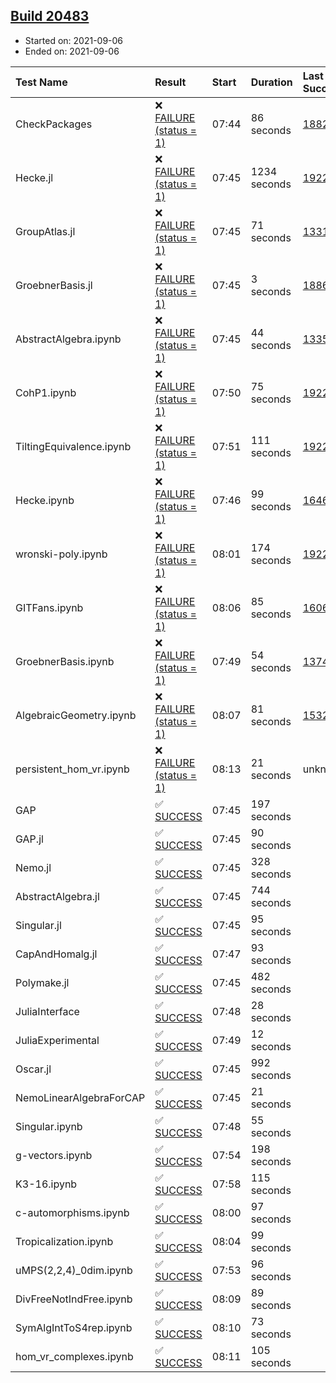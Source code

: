 ## [Build 20483](https://oscarci.mathematik.uni-kl.de/job/oscar/20483/)

* Started on: 2021-09-06
* Ended on: 2021-09-06

| Test Name    | Result | Start | Duration | Last Success | First Failure |
|:-------------|:-------|:------|:---------|:-------------|:--------------|
| CheckPackages | ❌ [FAILURE (status = 1)](https://oscarci.mathematik.uni-kl.de/job/oscar/20483/artifact/logs/build-20483/CheckPackages.log) | 07:44 | 86 seconds | [18822](https://oscarci.mathematik.uni-kl.de/job/oscar/18822/) | [18823](https://oscarci.mathematik.uni-kl.de/job/oscar/18823/) |
| Hecke.jl | ❌ [FAILURE (status = 1)](https://oscarci.mathematik.uni-kl.de/job/oscar/20483/artifact/logs/build-20483/Hecke.jl.log) | 07:45 | 1234 seconds | [19222](https://oscarci.mathematik.uni-kl.de/job/oscar/19222/) | [20152](https://oscarci.mathematik.uni-kl.de/job/oscar/20152/) |
| GroupAtlas.jl | ❌ [FAILURE (status = 1)](https://oscarci.mathematik.uni-kl.de/job/oscar/20483/artifact/logs/build-20483/GroupAtlas.jl.log) | 07:45 | 71 seconds | [13311](https://oscarci.mathematik.uni-kl.de/job/oscar/13311/) | [13312](https://oscarci.mathematik.uni-kl.de/job/oscar/13312/) |
| GroebnerBasis.jl | ❌ [FAILURE (status = 1)](https://oscarci.mathematik.uni-kl.de/job/oscar/20483/artifact/logs/build-20483/GroebnerBasis.jl.log) | 07:45 | 3 seconds | [18864](https://oscarci.mathematik.uni-kl.de/job/oscar/18864/) | [18865](https://oscarci.mathematik.uni-kl.de/job/oscar/18865/) |
| AbstractAlgebra.ipynb | ❌ [FAILURE (status = 1)](https://oscarci.mathematik.uni-kl.de/job/oscar/20483/artifact/logs/build-20483/AbstractAlgebra.ipynb.log) | 07:45 | 44 seconds | [13355](https://oscarci.mathematik.uni-kl.de/job/oscar/13355/) | [13356](https://oscarci.mathematik.uni-kl.de/job/oscar/13356/) |
| CohP1.ipynb | ❌ [FAILURE (status = 1)](https://oscarci.mathematik.uni-kl.de/job/oscar/20483/artifact/logs/build-20483/CohP1.ipynb.log) | 07:50 | 75 seconds | [19222](https://oscarci.mathematik.uni-kl.de/job/oscar/19222/) | [20152](https://oscarci.mathematik.uni-kl.de/job/oscar/20152/) |
| TiltingEquivalence.ipynb | ❌ [FAILURE (status = 1)](https://oscarci.mathematik.uni-kl.de/job/oscar/20483/artifact/logs/build-20483/TiltingEquivalence.ipynb.log) | 07:51 | 111 seconds | [19222](https://oscarci.mathematik.uni-kl.de/job/oscar/19222/) | [20152](https://oscarci.mathematik.uni-kl.de/job/oscar/20152/) |
| Hecke.ipynb | ❌ [FAILURE (status = 1)](https://oscarci.mathematik.uni-kl.de/job/oscar/20483/artifact/logs/build-20483/Hecke.ipynb.log) | 07:46 | 99 seconds | [16463](https://oscarci.mathematik.uni-kl.de/job/oscar/16463/) | [16464](https://oscarci.mathematik.uni-kl.de/job/oscar/16464/) |
| wronski-poly.ipynb | ❌ [FAILURE (status = 1)](https://oscarci.mathematik.uni-kl.de/job/oscar/20483/artifact/logs/build-20483/wronski-poly.ipynb.log) | 08:01 | 174 seconds | [19222](https://oscarci.mathematik.uni-kl.de/job/oscar/19222/) | [20152](https://oscarci.mathematik.uni-kl.de/job/oscar/20152/) |
| GITFans.ipynb | ❌ [FAILURE (status = 1)](https://oscarci.mathematik.uni-kl.de/job/oscar/20483/artifact/logs/build-20483/GITFans.ipynb.log) | 08:06 | 85 seconds | [16068](https://oscarci.mathematik.uni-kl.de/job/oscar/16068/) | [16069](https://oscarci.mathematik.uni-kl.de/job/oscar/16069/) |
| GroebnerBasis.ipynb | ❌ [FAILURE (status = 1)](https://oscarci.mathematik.uni-kl.de/job/oscar/20483/artifact/logs/build-20483/GroebnerBasis.ipynb.log) | 07:49 | 54 seconds | [13748](https://oscarci.mathematik.uni-kl.de/job/oscar/13748/) | [13749](https://oscarci.mathematik.uni-kl.de/job/oscar/13749/) |
| AlgebraicGeometry.ipynb | ❌ [FAILURE (status = 1)](https://oscarci.mathematik.uni-kl.de/job/oscar/20483/artifact/logs/build-20483/AlgebraicGeometry.ipynb.log) | 08:07 | 81 seconds | [15322](https://oscarci.mathematik.uni-kl.de/job/oscar/15322/) | [15323](https://oscarci.mathematik.uni-kl.de/job/oscar/15323/) |
| persistent_hom_vr.ipynb | ❌ [FAILURE (status = 1)](https://oscarci.mathematik.uni-kl.de/job/oscar/20483/artifact/logs/build-20483/persistent_hom_vr.ipynb.log) | 08:13 | 21 seconds | unknown | unknown |
| GAP | ✅ [SUCCESS](https://oscarci.mathematik.uni-kl.de/job/oscar/20483/artifact/logs/build-20483/GAP.log) | 07:45 | 197 seconds |  |  |
| GAP.jl | ✅ [SUCCESS](https://oscarci.mathematik.uni-kl.de/job/oscar/20483/artifact/logs/build-20483/GAP.jl.log) | 07:45 | 90 seconds |  |  |
| Nemo.jl | ✅ [SUCCESS](https://oscarci.mathematik.uni-kl.de/job/oscar/20483/artifact/logs/build-20483/Nemo.jl.log) | 07:45 | 328 seconds |  |  |
| AbstractAlgebra.jl | ✅ [SUCCESS](https://oscarci.mathematik.uni-kl.de/job/oscar/20483/artifact/logs/build-20483/AbstractAlgebra.jl.log) | 07:45 | 744 seconds |  |  |
| Singular.jl | ✅ [SUCCESS](https://oscarci.mathematik.uni-kl.de/job/oscar/20483/artifact/logs/build-20483/Singular.jl.log) | 07:45 | 95 seconds |  |  |
| CapAndHomalg.jl | ✅ [SUCCESS](https://oscarci.mathematik.uni-kl.de/job/oscar/20483/artifact/logs/build-20483/CapAndHomalg.jl.log) | 07:47 | 93 seconds |  |  |
| Polymake.jl | ✅ [SUCCESS](https://oscarci.mathematik.uni-kl.de/job/oscar/20483/artifact/logs/build-20483/Polymake.jl.log) | 07:45 | 482 seconds |  |  |
| JuliaInterface | ✅ [SUCCESS](https://oscarci.mathematik.uni-kl.de/job/oscar/20483/artifact/logs/build-20483/JuliaInterface.log) | 07:48 | 28 seconds |  |  |
| JuliaExperimental | ✅ [SUCCESS](https://oscarci.mathematik.uni-kl.de/job/oscar/20483/artifact/logs/build-20483/JuliaExperimental.log) | 07:49 | 12 seconds |  |  |
| Oscar.jl | ✅ [SUCCESS](https://oscarci.mathematik.uni-kl.de/job/oscar/20483/artifact/logs/build-20483/Oscar.jl.log) | 07:45 | 992 seconds |  |  |
| NemoLinearAlgebraForCAP | ✅ [SUCCESS](https://oscarci.mathematik.uni-kl.de/job/oscar/20483/artifact/logs/build-20483/NemoLinearAlgebraForCAP.log) | 07:45 | 21 seconds |  |  |
| Singular.ipynb | ✅ [SUCCESS](https://oscarci.mathematik.uni-kl.de/job/oscar/20483/artifact/logs/build-20483/Singular.ipynb.log) | 07:48 | 55 seconds |  |  |
| g-vectors.ipynb | ✅ [SUCCESS](https://oscarci.mathematik.uni-kl.de/job/oscar/20483/artifact/logs/build-20483/g-vectors.ipynb.log) | 07:54 | 198 seconds |  |  |
| K3-16.ipynb | ✅ [SUCCESS](https://oscarci.mathematik.uni-kl.de/job/oscar/20483/artifact/logs/build-20483/K3-16.ipynb.log) | 07:58 | 115 seconds |  |  |
| c-automorphisms.ipynb | ✅ [SUCCESS](https://oscarci.mathematik.uni-kl.de/job/oscar/20483/artifact/logs/build-20483/c-automorphisms.ipynb.log) | 08:00 | 97 seconds |  |  |
| Tropicalization.ipynb | ✅ [SUCCESS](https://oscarci.mathematik.uni-kl.de/job/oscar/20483/artifact/logs/build-20483/Tropicalization.ipynb.log) | 08:04 | 99 seconds |  |  |
| uMPS(2,2,4)_0dim.ipynb | ✅ [SUCCESS](https://oscarci.mathematik.uni-kl.de/job/oscar/20483/artifact/logs/build-20483/uMPS-2-2-4-_0dim.ipynb.log) | 07:53 | 96 seconds |  |  |
| DivFreeNotIndFree.ipynb | ✅ [SUCCESS](https://oscarci.mathematik.uni-kl.de/job/oscar/20483/artifact/logs/build-20483/DivFreeNotIndFree.ipynb.log) | 08:09 | 89 seconds |  |  |
| SymAlgIntToS4rep.ipynb | ✅ [SUCCESS](https://oscarci.mathematik.uni-kl.de/job/oscar/20483/artifact/logs/build-20483/SymAlgIntToS4rep.ipynb.log) | 08:10 | 73 seconds |  |  |
| hom_vr_complexes.ipynb | ✅ [SUCCESS](https://oscarci.mathematik.uni-kl.de/job/oscar/20483/artifact/logs/build-20483/hom_vr_complexes.ipynb.log) | 08:11 | 105 seconds |  |  |
